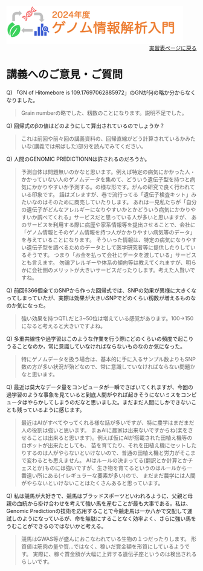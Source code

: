 <img src="https://github.com/CropEvol/lecture/blob/master/textbook_2024/images/logo.png?raw=true" alt="2024年度ゲノム情報解析入門" height="100px" align="middle">

<div align="right"><a href="https://github.com/CropEvol/lecture#section2">実習表ページに戻る</a></div>

# 講義へのご意見・ご質問

Q) 「GN of Hitomebore is 109.17697062885972」のGNが何の略か分からなくなりました。

> Grain numberの略でした、籾数のことになります。説明不足でした。

Q) 回帰式のβの値はどのようにして算出されているのでしょうか？

> これは前回や前々回の講義資料の、回帰直線がどう計算されているかみたいな(講義では飛ばした)部分を読んでみてください。

Q) 人間のGENOMIC PREDICTIONNは許されるのだろうか。

> 予測自体は問題無いのかなと思います。例えば特定の病気にかかった人・かかっていない人のゲノムデータを集めて、どういう遺伝子型を持つと病気にかかりやすいか予測する。の様な形です。がんの研究で良く行われている印象です。
> 話はズレますが、巷で流行ってる「遺伝子検査キット」みたいなのはそのために商売していたりします。
> あれは一見私たちが「自分の遺伝子がどんなアレルギーになりやすいかとかどういう病気にかかりやすいか調べてくれる」サービスだと思っている人が多いと思いますが、
> あのサービスを利用する際に病歴や家系情報等を提出させることで、会社に「ゲノム情報とそのゲノム情報を持つ人がかかりやすい病気等のデータ」を与えていることになります。
> そういった情報は、特定の病気になりやすい遺伝子型を調べるためのデータとして医学研究者等に提供したりしているそうです。
> つまり「お金を払って会社にデータを渡している」サービスとも言えます。
> 勿論アレルギーや体系の傾向等は教えてくれますが、明らかに会社側のメリットが大きいサービスだったりします。考えた人賢いですね。

Q) 前回6366個全てのSNPから作った回帰式では、SNPの効果が異様に大きくなってしまっていたが、実際は効果が大きいSNPでどのくらい籾数が増えるものなのか気になった。

> 強い効果を持つQTLだと3~50位は増えている感覚があります。100→150になると考えると大きいですよね。

Q) 多重共線性や過学習はこのような作業を行う際にどのくらいの頻度で起こりうることなのか，常に意識していなければならないものなのか気になった。

> 特にゲノムデータを扱う場合は、基本的に手に入るサンプル数よりもSNP数の方が多い状況が殆どなので、常に意識していなければならない問題かなと思います。

Q) 最近は莫大なデータ量をコンピュータが一瞬でさばいてくれますが、今回の過学習のような事象を見ていると到底人間がやれば起きそうにないミスをコンピュータはやらかしてしまうのだなと思いました。まだまだ人間にしかできないことも残っているように感じます。

> 最近はAIがすべてやってくれる様な話が多いですが、特に農学はまだまだ人の役割は強いと思います。
> まぁAIに農家は出来ないですからね(楽をさせることは出来ると思います)。例えば仮にAIが搭載された田植え機等のロボットが出来たとしても、
> 苗を育てたり、それを田植え機にセットしたりするのは人がやらないといけないので、普通の田植え機と労力がそこまで変わるとも思えません。
> AIはルールの決まってる(翻訳とか計算とかチェスとか)ものには強いですが、生き物を育てるというのはルールから一番遠い所にある(イレギュラーな要素が多い)ので、
> まだまだ農学には人間がやらないといけないことはたくさんあると思っています。

Q) 私は競馬が大好きで、競馬はブラッドスポーツといわれるように、父親と母親の血統から掛け合わせを考えて強い馬を産むことが最も大事である。私は、Genomic Predictionの技術を応用することで今競走馬は一か八かで交配して運試しのようになっているが、命を無駄にすることなく効率よく、さらに強い馬をうむことができるのではないかと考える。

> 競馬はGWAS等が盛んにおこなわれている生物の１つだったりします。
> 形質値は筋肉の量や質…ではなく、稼いだ賞金額を形質にしているようです。
> 実際に、稼ぐ賞金額が大幅に上昇する遺伝子座というのは検出されるらしいです。
